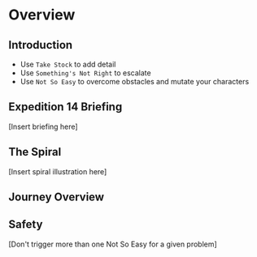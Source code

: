 # Overview

## Introduction
* Use `Take Stock` to add detail
* Use `Something's Not Right` to escalate
* Use `Not So Easy` to overcome obstacles and mutate your characters

## Expedition 14 Briefing
[Insert briefing here]

## The Spiral
[Insert spiral illustration here]

## Journey Overview

## Safety
[Don't trigger more than one Not So Easy for a given problem]
